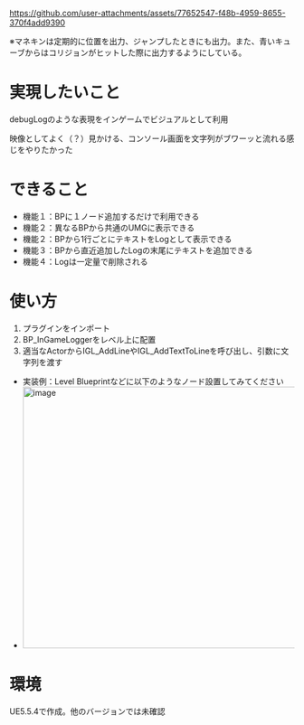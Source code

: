 https://github.com/user-attachments/assets/77652547-f48b-4959-8655-370f4add9390

※マネキンは定期的に位置を出力、ジャンプしたときにも出力。また、青いキューブからはコリジョンがヒットした際に出力するようにしている。

# 実現したいこと
debugLogのような表現をインゲームでビジュアルとして利用

映像としてよく（？）見かける、コンソール画面を文字列がブワーッと流れる感じをやりたかった

# できること

- 機能１：BPに１ノード追加するだけで利用できる
- 機能２：異なるBPから共通のUMGに表示できる
- 機能２：BPから1行ごとにテキストをLogとして表示できる
- 機能３：BPから直近追加したLogの末尾にテキストを追加できる
- 機能４：Logは一定量で削除される

# 使い方

1. プラグインをインポート
2. BP_InGameLoggerをレベル上に配置
3. 適当なActorからIGL_AddLineやIGL_AddTextToLineを呼び出し、引数に文字列を渡す
  - 実装例：Level Blueprintなどに以下のようなノード設置してみてください
  - <img width="726" height="463" alt="image" src="https://github.com/user-attachments/assets/8a0a6af8-ba87-4ca5-bc7a-5de2406972fa" />

    
        

# 環境
UE5.5.4で作成。他のバージョンでは未確認

